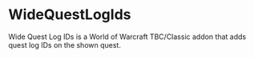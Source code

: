 # WideQuestLogIds
Wide Quest Log IDs is a World of Warcraft TBC/Classic addon that adds quest log IDs on the shown quest.
